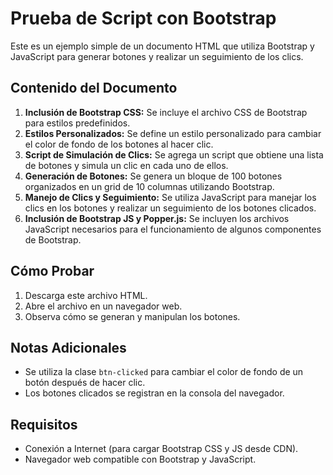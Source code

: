 # Prueba de Script con Bootstrap

Este es un ejemplo simple de un documento HTML que utiliza Bootstrap y JavaScript para generar botones y realizar un seguimiento de los clics.

## Contenido del Documento

1. **Inclusión de Bootstrap CSS:** Se incluye el archivo CSS de Bootstrap para estilos predefinidos.
2. **Estilos Personalizados:** Se define un estilo personalizado para cambiar el color de fondo de los botones al hacer clic.
3. **Script de Simulación de Clics:** Se agrega un script que obtiene una lista de botones y simula un clic en cada uno de ellos.
4. **Generación de Botones:** Se genera un bloque de 100 botones organizados en un grid de 10 columnas utilizando Bootstrap.
5. **Manejo de Clics y Seguimiento:** Se utiliza JavaScript para manejar los clics en los botones y realizar un seguimiento de los botones clicados.
6. **Inclusión de Bootstrap JS y Popper.js:** Se incluyen los archivos JavaScript necesarios para el funcionamiento de algunos componentes de Bootstrap.

## Cómo Probar

1. Descarga este archivo HTML.
2. Abre el archivo en un navegador web.
3. Observa cómo se generan y manipulan los botones.

## Notas Adicionales

- Se utiliza la clase `btn-clicked` para cambiar el color de fondo de un botón después de hacer clic.
- Los botones clicados se registran en la consola del navegador.

## Requisitos

- Conexión a Internet (para cargar Bootstrap CSS y JS desde CDN).
- Navegador web compatible con Bootstrap y JavaScript.

